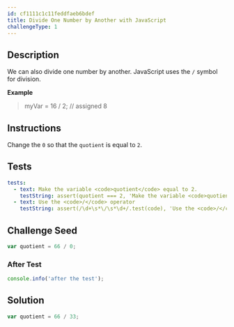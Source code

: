 ```yaml
---
id: cf1111c1c11feddfaeb6bdef
title: Divide One Number by Another with JavaScript
challengeType: 1
---
```


## Description
<section id='description'>
We can also divide one number by another.
JavaScript uses the <code>/</code> symbol for division.

<strong>Example</strong>
<blockquote>myVar = 16 / 2; // assigned 8</blockquote>

</section>

## Instructions
<section id='instructions'>
Change the <code>0</code> so that the <code>quotient</code> is equal to <code>2</code>.
</section>

## Tests
<section id='tests'>

```yml
tests:
  - text: Make the variable <code>quotient</code> equal to 2.
    testString: assert(quotient === 2, 'Make the variable <code>quotient</code> equal to 2.');
  - text: Use the <code>/</code> operator
    testString: assert(/\d+\s*\/\s*\d+/.test(code), 'Use the <code>/</code> operator');

```

</section>

## Challenge Seed
<section id='challengeSeed'>

<div id='js-seed'>

```js
var quotient = 66 / 0;


```

</div>


### After Test
<div id='js-teardown'>

```js
console.info('after the test');
```

</div>

</section>

## Solution
<section id='solution'>


```js
var quotient = 66 / 33;
```

</section>
